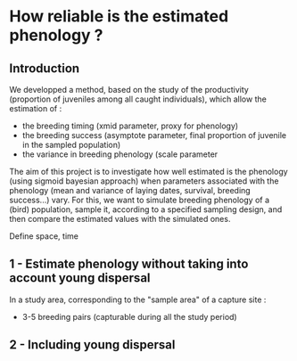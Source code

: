 # How reliable is the estimated phenology ? 


## Introduction

We developped a method, based on the study of the productivity (proportion of juveniles among all caught individuals), which allow the estimation of : 
- the breeding timing (xmid parameter, proxy for phenology)
- the breeding success (asymptote parameter, final proportion of juvenile in the sampled population)
- the variance in breeding phenology (scale parameter

The aim of this project is to investigate how well estimated is the phenology (using sigmoid bayesian approach) when parameters associated with the phenology (mean and variance of laying dates, survival, breeding success...) vary. For this, we want to simulate breeding phenology of a (bird) population, sample it, according to a specified sampling design, and then compare the estimated values with the simulated ones. 

Define space, time

## 1 - Estimate phenology without taking into account young dispersal 

In a study area, corresponding to the "sample area" of a capture site : 
- 3-5 breeding pairs (capturable during all the study period)

## 2 - Including young dispersal
